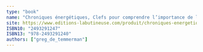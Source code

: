```yaml
---
type: "book"
name: "Chroniques énergétiques, Clefs pour comprendre l’importance de l’énergie"
site: https://www.editions-labutineuse.com/produit/chroniques-energetiques/
ISBN10: "2493291247"
ISBN13: "978-2493291240"
authors: ["greg_de_temmerman"]
---
```

